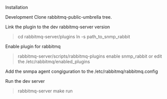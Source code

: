 Installation


 Development
Clone rabbitmq-public-umbrella tree.

Link the plugin to the dev rabbitmq-server version

 >cd rabbitmq-server/plugins
 >ln -s path_to_snmp_rabbit

Enable plugin for rabbitmq

 >rabbitmq-server/scripts/rabbitmq-plugins enable snmp_rabbit
 or edit the /etc/rabbitmq/enabled_plugins

Add the snmpa agent congiguration to the /etc/rabbitmq/rabbitmq.config

Run the dev server

 >rabbitmq-server make run